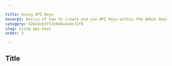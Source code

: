 ```yaml
---

title: Using API Keys
excerpt: Basics of how to create and use API Keys within the Admin Dashboard
category: 6262dcb3f131660a4c6e72f8
slug: using-api-keys
order: 5

---
```


## Title
